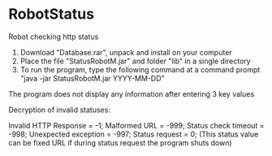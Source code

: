 # RobotStatus
Robot checking http status
1. Download "Database.rar", unpack and install on your computer
2. Place the file "StatusRobotM.jar" and folder "lib" in a single directory
3. To run the program, type the following command at a command prompt "java -jar StatusRobotM.jar YYYY-MM-DD"

The program does not display any information after entering 3 key values

Decryption of invalid statuses:

 Invalid HTTP Response = -1;
 Malformed URL = -999;
 Status check timeout = -998;
 Unexpected exception = -997;
 Status request = 0; (This status value can be fixed URL if during status request the program shuts down)